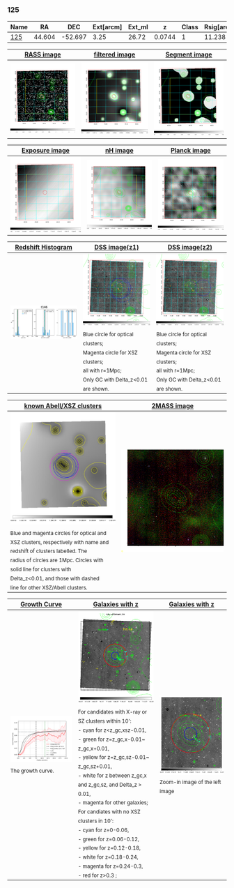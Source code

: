 <div STYLE="page-break-after: always;"></div>

### 125

|Name          |RA          |DEC      | Ext[arcm] | Ext_ml | z    | Class| Rsig[arcmin] | CRsig[c/s] | CR500[c/s] | R500[Mpc] |L500[erg/s]|F500[erg/s/cm^2]| M500[Msun]|Tx[keV]|beta|GC(XSZ,Delta_z<0.01)| GC(OPT,Delta_z<0.01)|GC|alias|
|--------------|------------|------------|---|---|-----------|--------|------|------|----|----|----|----|----|----|----|----|----|----|---|
|[125](script/125.md)     | 44.604       | -52.697       | 3.25    | 26.72   | 0.0744 | 1   | 11.238 |0.071 |0.068 |0.634 |1.708e+43 |1.261e-12 |7.764e+13 |1.874 |2.331 |-, |Wen, |Tar, |t146|

|[RASS image](../image/125/125_img.pdf)|[filtered image](../image/125/125_fil.pdf)|[Segment image](../image/125/125_seg.pdf)|
|-------------------|--------------------|-------------------|
| <img src="../image/125/125_img.png" width="300">  | <img src="../image/125/125_fil.png" width="300">   | <img src="../image/125/125_seg.png" width="300">  |

|[Exposure image](../image/125/125_mex.pdf)| [nH image](../image/125/125_nh.pdf)| [Planck image](../image/125/125_p.pdf)|
|-------------------|--------------------|-------------------|
|<img src="../image/125/125_mex.png" width="300">   | <img src="../image/125/125_nh.png" width="300">    | <img src="../image/125/125_p.png" width="300"> |

|[Redshift Histogram](../image/125/125_zg.pdf) | [DSS image(z1)](../image/125/125_dss_z1.pdf)      |  [DSS image(z2)](../image/125/125_dss_z2.pdf)    |
|-------------------|--------------------|-------------------|
|<img src="../image/125/125_zg.png" width="300"> |<img src="../image/125/125_dss_z1.png" width="300"> <sub><br>Blue circle for optical clusters; <br>Magenta circle for XSZ clusters; <br>all with r=1Mpc; <br>Only GC with Delta_z<0.01 are shown. </sub>| <img src="../image/125/125_dss_z2.png" width="300"><sub><br>Blue circle for optical clusters; <br>Magenta circle for XSZ clusters; <br>all with r=1Mpc; <br>Only GC with Delta_z<0.01 are shown. </sub> |

|[known Abell/XSZ clusters](../image/125/125_m.pdf) | [2MASS image](../image/125/125_2mass.pdf)      |
|-------------------|-------------------|
|<img src=../image/125/125_m.png width="300"> <sub><br>Blue and magenta circles for optical and <br>XSZ clusters, respectively with name and <br>redshift of clusters labelled. The <br>radius of circles are 1Mpc. Circles with <br>solid line for clusters with <br>Delta_z<0.01, and those with dashed <br>line for other XSZ/Abell clusters.        </sub>|<img src="../image/125/125_2mass.png" width="300">  |

|[Growth Curve](../image/125/125_gca_all.png) |[Galaxies with z](../image/125/125_opt_ned.pdf) |[Galaxies with z](../image/125/125_opt_ned_zoom.pdf) |
|-------------------|-------------------|-------------------|
| <img src="../image/125/125_gca_all.png" width="300"> <sub><br>The growth curve.</sub>| <img src=../image/125/125_opt_ned.png width="300"> <br><sub> For candidates with X-ray or SZ clusters within 10': <br> - cyan for z<z_gc,xsz-0.01, <br> - green for z=z_gc,x-0.01~ z_gc,x+0.01, <br> - yellow for z=z_gc,sz-0.01~ z_gc,sz+0.01, <br> - white for z between z_gc,x and z_gc,sz, and Delta_z > 0.01, <br> - magenta for other galaxies; <br>For candiates with no XSZ clusters in 10': <br> - cyan for z=0-0.06, <br> - green for z=0.06-0.12, <br> - yellow for z=0.12-0.18, <br> - white for z=0.18-0.24, <br> - magenta for z=0.24-0.3, <br> - red for z>0.3 ;  </sub>|<img src=../image/125/125_opt_ned_zoom.png width="300">  <br><sub> Zoom-in image of the left image</sub>|




